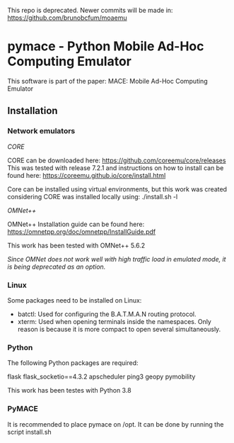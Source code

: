 This repo is deprecated. Newer commits will be made in:
https://github.com/brunobcfum/moaemu

# pymace - Python Mobile Ad-Hoc Computing Emulator
This software is part of the paper: MACE: Mobile Ad-Hoc Computing Emulator

## Installation

### Network emulators

*CORE*

CORE can be downloaded here: https://github.com/coreemu/core/releases
This was tested with release 7.2.1 and instructions on how to install can be found here: https://coreemu.github.io/core/install.html

Core can be installed using virtual environments, but this work was created considering CORE was installed locally using:
./install.sh -l

*OMNet++*

OMNet++ Installation guide can be found here:
https://omnetpp.org/doc/omnetpp/InstallGuide.pdf

This work has been tested with OMNet++ 5.6.2

*Since OMNet does not work well with high traffic load in emulated mode, it is being deprecated as an option.* 

### Linux

Some packages need to be installed on Linux:

- batctl: Used for configuring the B.A.T.M.A.N routing protocol.
- xterm: Used when opening terminals inside the namespaces. Only reason is because it is more compact to open several simultaneously.


### Python

The following Python packages are required:

flask
flask_socketio==4.3.2
apscheduler
ping3
geopy
pymobility

This work has been testes with Python 3.8

### PyMACE

It is recommended to place pymace on /opt. It can be done by running the script install.sh
